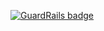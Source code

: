 
[![GuardRails badge](https://badges.production.guardrails.io/moul/numberinfo.svg)](https://www.guardrails.io)

